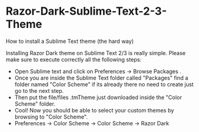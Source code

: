 # Razor-Dark-Sublime-Text-2-3-Theme
How to install a Sublime Text theme (the hard way)

Installing Razor Dark theme on Sublime Text 2/3 is really simple.
Please make sure to execute correctly all the following steps:

- Open Sublime text and click on Preferences -> Browse Packages .
- Once you are inside the Sublime Text folder called "Packages" find a folder named "Color Scheme" if its already there no need to create just go to the next step.
- Then put the file/files .tmTheme just downloaded inside the "Color Scheme" folder.
- Cool! Now you should be able to select your custom themes by browsing to "Color Scheme". 
- Preferences -> Color Scheme -> Color Scheme -> Razor Dark 
